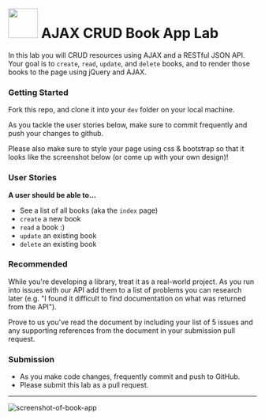 # <img src="https://cloud.githubusercontent.com/assets/7833470/10899314/63829980-8188-11e5-8cdd-4ded5bcb6e36.png" height="60"> AJAX CRUD Book App Lab

In this lab you will CRUD resources using AJAX and a RESTful JSON API. Your goal is to `create`, `read`, `update`, and `delete` books, and to render those books to the page using jQuery and AJAX.

### Getting Started

Fork this repo, and clone it into your `dev` folder on your local machine.

As you tackle the user stories below, make sure to commit frequently and push your changes to github.

Please also make sure to style your page using css & bootstrap so that it looks like the screenshot below (or come up with your own design)!

### User Stories

**A user should be able to...**

* See a list of all books (aka the `index` page)
* `create` a new book
* `read` a book :)
* `update` an existing book
* `delete` an existing book

### Recommended

While you're developing a library, treat it as a real-world project. As you run into issues with our API add them to a list of problems you can research later (e.g. "I found it difficult to find documentation on what was returned from the API").

Prove to us you've read the document by including your list of 5 issues and any supporting references from the document in your submission pull request.

### Submission

* As you make code changes, frequently commit and push to GitHub.
* Please submit this lab as a pull request.

---

![screenshot-of-book-app](https://cloud.githubusercontent.com/assets/7833470/10989235/997e6de8-83f9-11e5-9267-5e65839a01ab.png)

